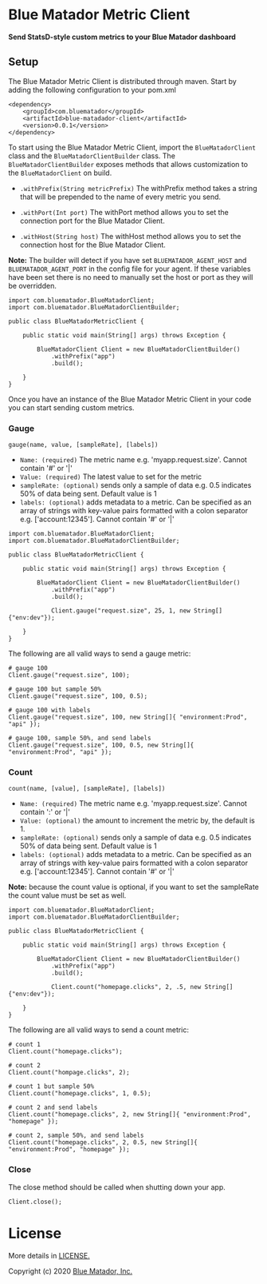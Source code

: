 # Blue Matador Metric Client

**Send StatsD-style custom metrics to your Blue Matador dashboard** 

## Setup

The Blue Matador Metric Client is distributed through maven. Start by adding the following configuration to your pom.xml

```
<dependency>
    <groupId>com.bluematador</groupId>
    <artifactId>blue-matadador-client</artifactId>
    <version>0.0.1</version>
</dependency>
```

To start using the Blue Matador Metric Client, import the `BlueMatadorClient` class and the `BlueMatadorClientBuilder`
class. The `BlueMatadorClientBuilder` exposes methods that allows customization to the `BlueMatadorClient` on build.

 * `.withPrefix(String metricPrefix)` The withPrefix method takes a string that will be prepended to the name of every metric you send. 

 * `.withPort(Int port)` The withPort method allows you to set the connection port for the Blue Matador Client. 

 * `.withHost(String host)` The withHost method allows you to set the connection host for the Blue Matador Client.

**Note:** The builder will detect if you have set `BLUEMATADOR_AGENT_HOST` and `BLUEMATADOR_AGENT_PORT` in the config file for your agent. If these variables have been set there is no need to manually set the host or port as they will be overridden.  

```
import com.bluematador.BlueMatadorClient;
import com.bluematador.BlueMatadorClientBuilder;

public class BlueMatadorMetricClient {

    public static void main(String[] args) throws Exception {

        BlueMatadorClient Client = new BlueMatadorClientBuilder()
            .withPrefix("app")
            .build();

    }
}

```

Once you have an instance of the Blue Matador Metric Client in your code you can start sending custom metrics. 

### Gauge
`gauge(name, value, [sampleRate], [labels])`
  * `Name: (required)` The metric name e.g. 'myapp.request.size'. Cannot contain '#' or '|'
  * `Value: (required)` The latest value to set for the metric
  * `sampleRate: (optional)` sends only a sample of data e.g. 0.5 indicates 50% of data being sent. Default value is 1
  * `labels: (optional)`  adds metadata to a metric. Can be specified as an array of strings with key-value pairs formatted with a colon separator e.g. ['account:12345']. Cannot contain '#' or '|'

```
import com.bluematador.BlueMatadorClient;
import com.bluematador.BlueMatadorClientBuilder;

public class BlueMatadorMetricClient {

    public static void main(String[] args) throws Exception {

        BlueMatadorClient Client = new BlueMatadorClientBuilder()
            .withPrefix("app")
            .build();

            Client.gauge("request.size", 25, 1, new String[]{"env:dev"});

    }
}

```

The following are all valid ways to send a gauge metric:

```
# gauge 100
Client.gauge("request.size", 100);

# gauge 100 but sample 50%
Client.gauge("request.size", 100, 0.5);

# gauge 100 with labels
Client.gauge("request.size", 100, new String[]{ "environment:Prod", "api" });

# gauge 100, sample 50%, and send labels
Client.gauge("request.size", 100, 0.5, new String[]{ "environment:Prod", "api" });

```

### Count
`count(name, [value], [sampleRate], [labels])`
  * `Name: (required)` The metric name e.g. 'myapp.request.size'. Cannot contain ':' or '|'
  * `Value: (optional)` the amount to increment the metric by, the default is 1. 
  * `sampleRate: (optional)` sends only a sample of data e.g. 0.5 indicates 50% of data being sent. Default value is 1
  * `labels: (optional)`  adds metadata to a metric. Can be specified as an array of strings with key-value pairs formatted with a colon separator e.g. ['account:12345']. Cannot contain '#' or '|'

**Note:** because the count value is optional, if you want to set the sampleRate the count value must be set as well.  

```
import com.bluematador.BlueMatadorClient;
import com.bluematador.BlueMatadorClientBuilder;

public class BlueMatadorMetricClient {

    public static void main(String[] args) throws Exception {

        BlueMatadorClient Client = new BlueMatadorClientBuilder()
            .withPrefix("app")
            .build();

            Client.count("homepage.clicks", 2, .5, new String[]{"env:dev"});

    }
}

```

The following are all valid ways to send a count metric: 

```
# count 1
Client.count("homepage.clicks");

# count 2
Client.count("hompage.clicks", 2);

# count 1 but sample 50%
Client.count("homepage.clicks", 1, 0.5);

# count 2 and send labels
Client.count("homepage.clicks", 2, new String[]{ "environment:Prod", "homepage" });

# count 2, sample 50%, and send labels
Client.count("homepage.clicks", 2, 0.5, new String[]{ "environment:Prod", "homepage" });

```

### Close

The close method should be called when shutting down your app.

```
Client.close();
```


# License

More details in [LICENSE.](https://github.com/bluematador/bluematador-metrics-client-java/blob/master/LICENSE)

Copyright (c) 2020 [Blue Matador, Inc.](https://www.bluematador.com/)

